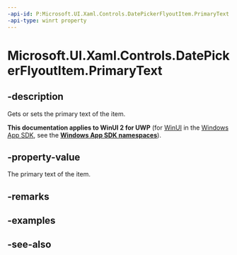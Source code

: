 ```yaml
---
-api-id: P:Microsoft.UI.Xaml.Controls.DatePickerFlyoutItem.PrimaryText
-api-type: winrt property
---
```


<!-- Property syntax
public string PrimaryText { get;  set; }
-->

# Microsoft.UI.Xaml.Controls.DatePickerFlyoutItem.PrimaryText

## -description
Gets or sets the primary text of the item.

**This documentation applies to WinUI 2 for UWP** (for [WinUI](/windows/apps/winui/winui3/) in the [Windows App SDK](/windows/apps/windows-app-sdk/), see the **[Windows App SDK namespaces](/windows/windows-app-sdk/api/winrt/)**).

## -property-value
The primary text of the item.

## -remarks

## -examples

## -see-also
